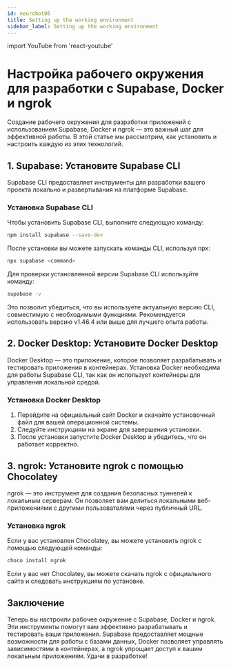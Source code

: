 ```yaml
---
id: neurobot05
title: Setting up the working environment
sidebar_label: Setting up the working environment
---
```


import YouTube from 'react-youtube'
# Настройка рабочего окружения для разработки с Supabase, Docker и ngrok

Создание рабочего окружения для разработки приложений с использованием Supabase, Docker и ngrok — это важный шаг для эффективной работы. В этой статье мы рассмотрим, как установить и настроить каждую из этих технологий.

<YouTube videoId='ahD6pr87l0M' />

## 1. Supabase: Установите Supabase CLI

Supabase CLI предоставляет инструменты для разработки вашего проекта локально и развертывания на платформе Supabase.

### Установка Supabase CLI

Чтобы установить Supabase CLI, выполните следующую команду:

```bash
npm install supabase --save-dev
```

После установки вы можете запускать команды CLI, используя npx:

```bash
npx supabase <command>
```

Для проверки установленной версии Supabase CLI используйте команду:

```bash
supabase -v
```

Это позволит убедиться, что вы используете актуальную версию CLI, совместимую с необходимыми функциями. Рекомендуется использовать версию v1.46.4 или выше для лучшего опыта работы.

## 2. Docker Desktop: Установите Docker Desktop

Docker Desktop — это приложение, которое позволяет разрабатывать и тестировать приложения в контейнерах. Установка Docker необходима для работы Supabase CLI, так как он использует контейнеры для управления локальной средой.

### Установка Docker Desktop

1. Перейдите на официальный сайт Docker и скачайте установочный файл для вашей операционной системы.
2. Следуйте инструкциям на экране для завершения установки.
3. После установки запустите Docker Desktop и убедитесь, что он работает корректно.

## 3. ngrok: Установите ngrok с помощью Chocolatey

ngrok — это инструмент для создания безопасных туннелей к локальным серверам. Он позволяет вам делиться локальными веб-приложениями с другими пользователями через публичный URL.

### Установка ngrok

Если у вас установлен Chocolatey, вы можете установить ngrok с помощью следующей команды:

```bash
choco install ngrok
```

Если у вас нет Chocolatey, вы можете скачать ngrok с официального сайта и следовать инструкциям по установке.

## Заключение

Теперь вы настроили рабочее окружение с Supabase, Docker и ngrok. Эти инструменты помогут вам эффективно разрабатывать и тестировать ваши приложения. Supabase предоставляет мощные возможности для работы с базами данных, Docker позволяет управлять зависимостями в контейнерах, а ngrok упрощает доступ к вашим локальным приложениям. Удачи в разработке!


